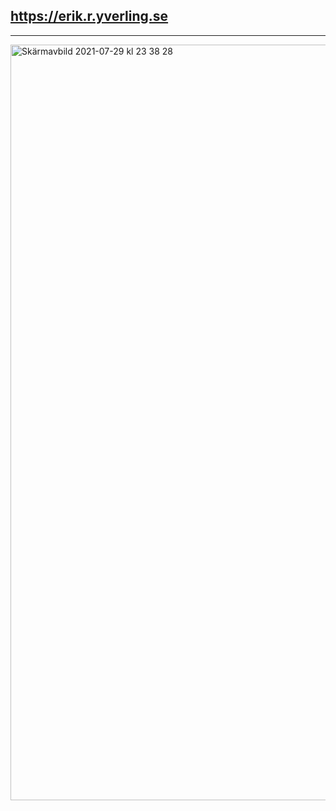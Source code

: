 ## https://erik.r.yverling.se

---

<img width="1209" alt="Skärmavbild 2021-07-29 kl  23 38 28" src="https://user-images.githubusercontent.com/1917608/127569300-dc7eb53d-0fdf-407e-82d1-daccd6c1cec9.png">
